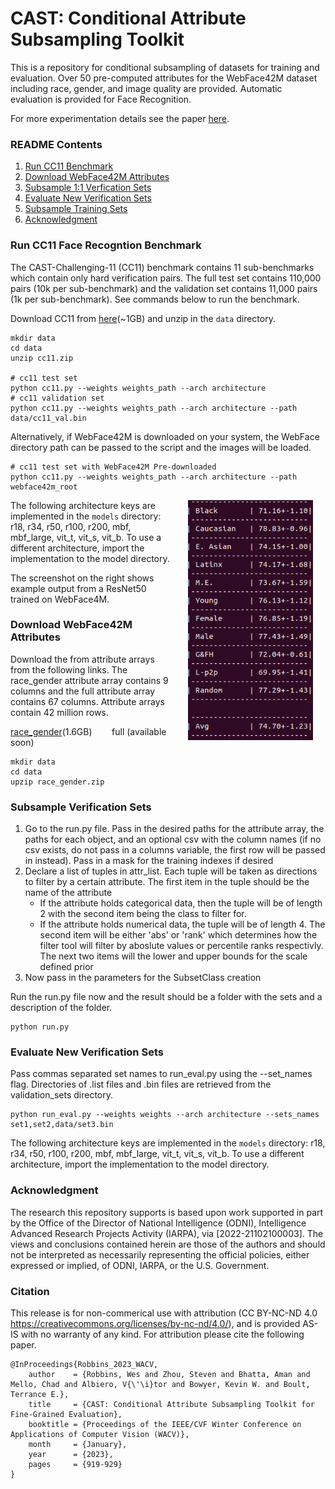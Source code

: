 # CAST: Conditional Attribute Subsampling Toolkit
<!-- <img align="right" src="assets/overview.png" style="margin:20px 20px 0px 20px" width="330"/>  -->
This is a repository for conditional subsampling of datasets for training and evaluation. Over 50 pre-computed attributes for the WebFace42M dataset including race, gender, and image quality are provided. Automatic evaluation is provided for Face Recognition.

For more experimentation details see the paper [here](https://openaccess.thecvf.com/content/WACV2023/html/Robbins_CAST_Conditional_Attribute_Subsampling_Toolkit_for_Fine-Grained_Evaluation_WACV_2023_paper.html).

### README Contents
1. [Run CC11 Benchmark](#Run-CC11-Face-Recogntion-Benchmark)
2. [Download WebFace42M Attributes](#Download-WebFace42M-Attributes)
3. [Subsample 1:1 Verfication Sets](#Subsample-Verfication-Sets)
4. [Evaluate New Verification Sets](#Evaluate-New-Verification-Sets)
5. [Subsample Training Sets](#Subsample-Training-Sets)
6. [Acknowledgment](#Acknowledgment)



### Run CC11 Face Recogntion Benchmark
The CAST-Challenging-11 (CC11) benchmark contains 11 sub-benchmarks which contain only hard verification pairs. The full test set contains 110,000 pairs (10k per sub-benchmark) and the validation set contains 11,000 pairs (1k per sub-benchmark). See commands below to run the benchmark.

Download CC11 from [here](https://drive.google.com/file/d/1cUIcFnBwVWZq44fPpofOJXUqD37ue7c9/view?usp=sharing)(~1GB) and unzip in the `data` directory.

```
mkdir data
cd data
unzip cc11.zip

# cc11 test set
python cc11.py --weights weights_path --arch architecture
# cc11 validation set
python cc11.py --weights weights_path --arch architecture --path data/cc11_val.bin
```
Alternatively, if WebFace42M is downloaded on your system, the WebFace directory path can be passed to the script and the images will be loaded.
```
# cc11 test set with WebFace42M Pre-downloaded
python cc11.py --weights weights_path --arch architecture --path webface42m_root
```
<img align="right" src="assets/ex_results.png" style="margin:0px 20px 0px 20px" width="200"/>

The following architecture keys are implemented in the `models` directory: r18, r34, r50, r100, r200, mbf, mbf_large, vit_t, vit_s, vit_b. To use a different architecture, import the implementation to the model directory.

The screenshot on the right shows example output from a ResNet50 trained on WebFace4M.

### Download WebFace42M Attributes
Download the from attribute arrays from the following links. The race_gender attribute array contains 9 columns and the full attribute array contains 67 columns. Attribute arrays contain 42 million rows.

[race_gender](https://drive.google.com/file/d/1gVxGPJNgCC_ot3vfwxxWtIkY8W0YC7L_/view?usp=sharing)(1.6GB) &nbsp;&nbsp;&nbsp;&nbsp;&nbsp;&nbsp; full (available soon)

```
mkdir data
cd data
upzip race_gender.zip
```



### Subsample Verification Sets

1. Go to the run.py file. Pass in the desired paths for the attribute array, the paths for each object, and an optional csv with the column names (if no csv exists, do not pass in a columns variable, the first row will be passed in instead). Pass in a mask for the training indexes if desired
2. Declare a list of tuples in attr_list. Each tuple will be taken as directions to filter by a certain attribute. The first item in the tuple should be the name of the attribute
   - If the attribute holds categorical data, then the tuple will be of length 2 with the second item being the class to filter for. 
   - If the attribute holds numerical data, the tuple will be of length 4. The second item will be either 'abs' or 'rank' which determines how the filter      tool will filter by aboslute values or percentile ranks respectivly. The next two items will the lower and upper bounds for the scale defined prior
3. Now pass in the parameters for the SubsetClass creation

Run the run.py file now and the result should be a folder with the sets and a description of the folder.
```
python run.py
```

### Evaluate New Verification Sets
Pass commas separated set names to run_eval.py using the --set_names flag. Directories of .list files and .bin files are retrieved from the validation_sets directory.
```
python run_eval.py --weights weights --arch architecture --sets_names set1,set2,data/set3.bin
```
The following architecture keys are implemented in the `models` directory: r18, r34, r50, r100, r200, mbf, mbf_large, vit_t, vit_s, vit_b. To use a different architecture, import the implementation to the model directory.

<!-- ### Subsample Training Sets
```todo``` -->


### Acknowledgment
The research this repository supports is based upon work supported in part by the Office of the Director of National Intelligence (ODNI), Intelligence Advanced Research Projects Activity (IARPA), via [2022-21102100003]. The views and conclusions contained herein are those of the authors and should not be interpreted as necessarily representing the official policies, either expressed or implied, of ODNI, IARPA, or the U.S. Government.

### Citation
This release is for non-commerical use with attribution (CC BY-NC-ND 4.0 https://creativecommons.org/licenses/by-nc-nd/4.0/), and is provided AS-IS with no warranty of any kind. For attribution please cite the following paper.


```
@InProceedings{Robbins_2023_WACV,
    author    = {Robbins, Wes and Zhou, Steven and Bhatta, Aman and Mello, Chad and Albiero, V{\'\i}tor and Bowyer, Kevin W. and Boult, Terrance E.},
    title     = {CAST: Conditional Attribute Subsampling Toolkit for Fine-Grained Evaluation},
    booktitle = {Proceedings of the IEEE/CVF Winter Conference on Applications of Computer Vision (WACV)},
    month     = {January},
    year      = {2023},
    pages     = {919-929}
}
```
